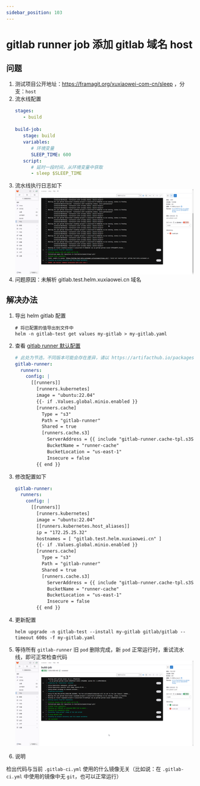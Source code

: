 ```yaml
---
sidebar_position: 103
---
```


# gitlab runner job 添加 gitlab 域名 host

## 问题

1. 测试项目公开地址：https://framagit.org/xuxiaowei-com-cn/sleep ，分支：`host`
2. 流水线配置
    ```yaml
    stages:
       - build
    
    build-job:
       stage: build
       variables:
          # 环境变量
          SLEEP_TIME: 600
       script:
          # 延时一段时间，从环境变量中获取
          - sleep $SLEEP_TIME
    ```
3. 流水线执行日志如下
   ![gitlab-runner-job-1.png](static/gitlab-runner-job-1.png)
4. 问题原因：未解析 gitlab.test.helm.xuxiaowei.cn 域名

## 解决办法

1. 导出 helm gitlab 配置

    ```shell
    # 将已配置的值导出到文件中
    helm -n gitlab-test get values my-gitlab > my-gitlab.yaml
    ```

2. 查看 [gitlab runner 默认配置](https://artifacthub.io/packages/helm/gitlab/gitlab?modal=values)

    ```yaml
    # 此处为节选，不同版本可能会存在差异，请以 https://artifacthub.io/packages/helm/gitlab/gitlab?modal=values 中的配置为准
    gitlab-runner:
      runners:
        config: |
          [[runners]]
            [runners.kubernetes]
            image = "ubuntu:22.04"
            {{- if .Values.global.minio.enabled }}
            [runners.cache]
              Type = "s3"
              Path = "gitlab-runner"
              Shared = true
              [runners.cache.s3]
                ServerAddress = {{ include "gitlab-runner.cache-tpl.s3ServerAddress" . }}
                BucketName = "runner-cache"
                BucketLocation = "us-east-1"
                Insecure = false
            {{ end }}
    ```

3. 修改配置如下

    ```yaml
    gitlab-runner:
      runners:
        config: |
          [[runners]]
            [runners.kubernetes]
            image = "ubuntu:22.04"
            [[runners.kubernetes.host_aliases]]
            ip = "172.25.25.32"
            hostnames = [ "gitlab.test.helm.xuxiaowei.cn" ]
            {{- if .Values.global.minio.enabled }}
            [runners.cache]
              Type = "s3"
              Path = "gitlab-runner"
              Shared = true
              [runners.cache.s3]
                ServerAddress = {{ include "gitlab-runner.cache-tpl.s3ServerAddress" . }}
                BucketName = "runner-cache"
                BucketLocation = "us-east-1"
                Insecure = false
            {{ end }}
    ```

4. 更新配置

   ```shell
   helm upgrade -n gitlab-test --install my-gitlab gitlab/gitlab --timeout 600s -f my-gitlab.yaml
   ```

5. 等待所有 `gitlab-runner` 旧 `pod` 删除完成，新 `pod` 正常运行时，重试流水线，即可正常检查代码
   ![gitlab-runner-job-2.png](static/gitlab-runner-job-2.png)

6. 说明

检出代码与当前 `.gitlab-ci.yml` 使用的什么镜像无关（比如说：在 `.gitlab-ci.yml` 中使用的镜像中无 `git`，也可以正常运行）
